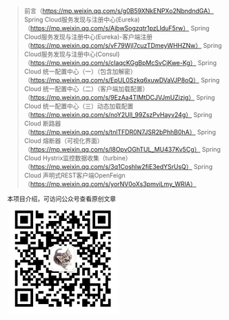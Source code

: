 > 前言（https://mp.weixin.qq.com/s/g0B59XNkENPXo2NbndndGA）
> Spring Cloud服务发现与注册中心(Eureka)（https://mp.weixin.qq.com/s/AjbwSogzqtr1pzLIduF5rw）
> Spring Cloud服务发现与注册中心(Eureka)-客户端注册（https://mp.weixin.qq.com/s/vF79WjI7cuzTDmeyWHHZNw）
> Spring Cloud服务发现与注册中心(Consul)（https://mp.weixin.qq.com/s/cIaqcKGgBpMcSvCjKwe-Kg）
> Spring Cloud 统一配置中心（一）（包含加解密）（https://mp.weixin.qq.com/s/EpUL0Szkq6xuwDVaVJP8oQ）
> Spring Cloud 统一配置中心（二）（客户端加载配置）（https://mp.weixin.qq.com/s/9EzAa4TIMtDCJVJmUZjzjg）
> Spring Cloud 统一配置中心（三）动态加载配置（https://mp.weixin.qq.com/s/noY2Ull_99ZszPvHayv24g）
> Spring Cloud 断路器 （https://mp.weixin.qq.com/s/tnlTFDR0N7JSR2bPhhB0hA）
> Spring Cloud 熔断器（可视化界面）（https://mp.weixin.qq.com/s/l8OpvOGhTUL_MU437Kv5Cg）
> Spring Cloud Hystrix监控数据收集（turbine）（https://mp.weixin.qq.com/s/3q1Coshlw2fiE3edYSrUsQ）
> Spring Cloud 声明式REST客户端OpenFeign （https://mp.weixin.qq.com/s/yorNV0oXs3pmviLmy_WRlA）

本项目介绍，可访问公众号查看原创文章
![微信公众号](https://github.com/shizhenchao/spring-cloud/blob/master/wxgzh-qrcode.jpg)
